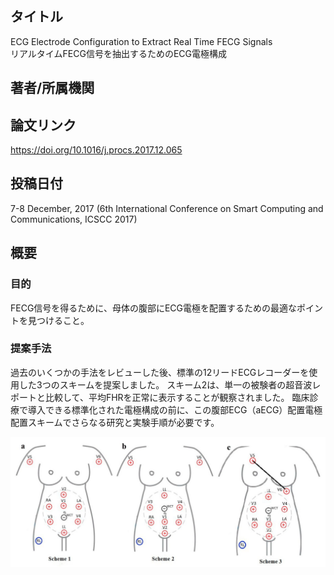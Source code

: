 ## タイトル
ECG Electrode Configuration to Extract Real Time FECG Signals  
リアルタイムFECG信号を抽出するためのECG電極構成

## 著者/所属機関

## 論文リンク
https://doi.org/10.1016/j.procs.2017.12.065

## 投稿日付
7-8 December, 2017
(6th International Conference on Smart Computing and Communications, ICSCC 2017)

## 概要
### 目的
FECG信号を得るために、母体の腹部にECG電極を配置するための最適なポイントを見つけること。

### 提案手法
過去のいくつかの手法をレビューした後、標準の12リードECGレコーダーを使用した3つのスキームを提案しました。
スキーム2は、単一の被験者の超音波レポートと比較して、平均FHRを正常に表示することが観察されました。
臨床診療で導入できる標準化された電極構成の前に、この腹部ECG（aECG）配置電極配置スキームでさらなる研究と実験手順が必要です。

![Figure.1](ECG_fig1.png)
